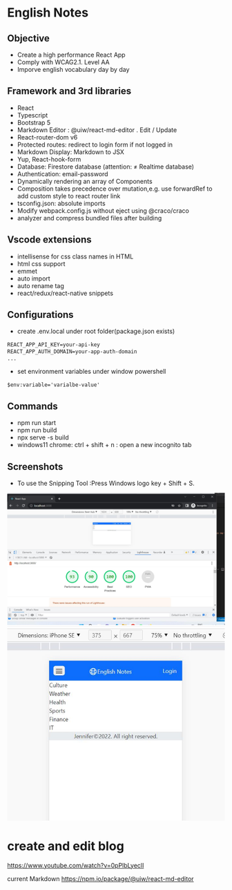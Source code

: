# English Notes

## Objective

- Create a high performance React App
- Comply with WCAG2.1. Level AA
- Imporve english vocabulary day by day

## Framework and 3rd libraries

- React
- Typescript
- Bootstrap 5
- Markdown Editor : @uiw/react-md-editor . Edit / Update
- React-router-dom v6
- Protected routes: redirect to login form if not logged in
- Markdown Display: Markdown to JSX
- Yup, React-hook-form
- Database: Firestore database (attention: ≠ Realtime database)
- Authentication: email-password
- Dynamically rendering an array of Components
- Composition takes precedence over mutation,e.g. use forwardRef to add custom style to react router link
- tsconfig.json: absolute imports
- Modify webpack.config.js without eject using @craco/craco
- analyzer and compress bundled files after building

## Vscode extensions

- intellisense for css class names in HTML
- html css support
- emmet
- auto import
- auto rename tag
- react/redux/react-native snippets

## Configurations

- create .env.local under root folder(package.json exists)

```
REACT_APP_API_KEY=your-api-key
REACT_APP_AUTH_DOMAIN=your-app-auth-domain
...
```

- set environment variables under window powershell

```
$env:variable='varialbe-value'
```

## Commands

- npm run start
- npm run build
- npx serve -s build
- windows11 chrome: ctrl + shift + n : open a new incognito tab

## Screenshots

- To use the Snipping Tool :Press Windows logo key + Shift + S.

![Lighthouse Score](./public/performance1.jpg)
![small-screen](./public/small-screen.jpg)

# create and edit blog

https://www.youtube.com/watch?v=0pPlbLyeclI

current Markdown
https://npm.io/package/@uiw/react-md-editor
